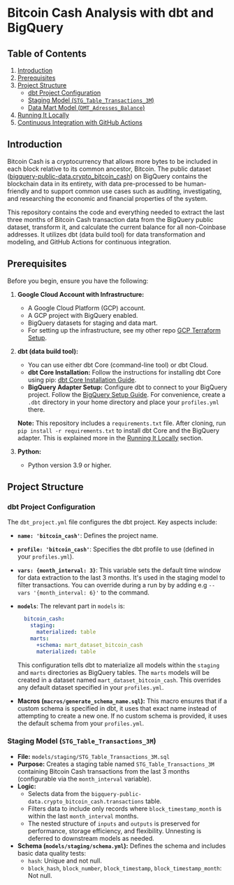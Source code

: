 # Bitcoin Cash Analysis with dbt and BigQuery

## Table of Contents

1.  [Introduction](#introduction)
2.  [Prerequisites](#prerequisites)
3.  [Project Structure](#project-structure)
    *   [dbt Project Configuration](#dbt-project-configuration)
    *   [Staging Model (`STG_Table_Transactions_3M`)](#staging-model-stg_table_transactions_3m)
    *   [Data Mart Model (`DMT_Adresses_Balance`)](#data-mart-model-dmt_adresses_balance)
4.  [Running It Locally](#running-it-locally)
5.  [Continuous Integration with GitHub Actions](#continuous-integration-with-github-actions)

## Introduction <a name="introduction"></a>

Bitcoin Cash is a cryptocurrency that allows more bytes to be included in each block relative to its common ancestor, Bitcoin. The public dataset ([bigquery-public-data.crypto_bitcoin_cash](https://console.cloud.google.com/marketplace/product/bitcoin-cash/crypto-bitcoin-cash?inv=1&invt=Abr8Hw)) on BigQuery contains the blockchain data in its entirety, with data pre-processed to be human-friendly and to support common use cases such as auditing, investigating, and researching the economic and financial properties of the system.

This repository contains the code and everything needed to extract the last three months of Bitcoin Cash transaction data from the BigQuery public dataset, transform it, and calculate the current balance for all non-Coinbase addresses.  It utilizes dbt (data build tool) for data transformation and modeling, and GitHub Actions for continuous integration.

## Prerequisites

Before you begin, ensure you have the following:

1.  **Google Cloud Account with Infrastructure:**
    *   A Google Cloud Platform (GCP) account.
    *   A GCP project with BigQuery enabled.
    *   BigQuery datasets for staging and data mart.
    *   For setting up the infrastructure, see my other repo [GCP Terraform Setup](https://github.com/MohamedDiar/gcp-terraform-challenge).

2.  **dbt (data build tool):**
    *   You can use either dbt Core (command-line tool) or dbt Cloud.
    *   **dbt Core Installation:**  Follow the instructions for installing dbt Core using pip: [dbt Core Installation Guide](https://docs.getdbt.com/docs/core/pip-install).
    *   **BigQuery Adapter Setup:**  Configure dbt to connect to your BigQuery project. Follow the [BigQuery Setup Guide](https://docs.getdbt.com/docs/core/connect-data-platform/bigquery-setup).  For convenience, create a `.dbt` directory in your home directory and place your `profiles.yml` there.
    
    **Note:** This repository includes a `requirements.txt` file.  After cloning, run `pip install -r requirements.txt` to install dbt Core and the BigQuery adapter. This is explained more in the [Running It Locally](#running-it-locally) section.

3.  **Python:**
    *   Python version 3.9 or higher.

## Project Structure <a name="project-structure"></a>

### dbt Project Configuration <a name="dbt-project-configuration"></a>

The `dbt_project.yml` file configures the dbt project. Key aspects include:

*   **`name: 'bitcoin_cash'`**:  Defines the project name.
*   **`profile: 'bitcoin_cash'`**: Specifies the dbt profile to use (defined in your `profiles.yml`).
*   **`vars: {month_interval: 3}`**:  This variable sets the default time window for data extraction to the last 3 months.  It's used in the staging model to filter transactions. You can override during a run by by adding e.g `--vars '{month_interval: 6}'` to the command.

* **`models`**: The relevant part in `models` is:
    ```yaml
      bitcoin_cash:
        staging:
          materialized: table
        marts:
          +schema: mart_dataset_bitcoin_cash
          materialized: table    
    ```
    This configuration tells dbt to materialize all models within the `staging` and `marts` directories as BigQuery tables.  The `marts` models will be created in a dataset named `mart_dataset_bitcoin_cash`.  This overrides any default dataset specified in your `profiles.yml`.

*   **Macros (`macros/generate_schema_name.sql`):** This macro ensures that if a custom schema is specified in dbt, it uses that exact name instead of attempting to create a new one.  If no custom schema is provided, it uses the default schema from your `profiles.yml`.

### Staging Model (`STG_Table_Transactions_3M`) <a name="staging-model-stg_table_transactions_3m"></a>

*   **File:** `models/staging/STG_Table_Transactions_3M.sql`
*   **Purpose:** Creates a staging table named `STG_Table_Transactions_3M` containing Bitcoin Cash transactions from the last 3 months (configurable via the `month_interval` variable).
*   **Logic:**
    *   Selects data from the `bigquery-public-data.crypto_bitcoin_cash.transactions` table.
    *   Filters data to include only records where `block_timestamp_month` is within the last `month_interval` months.
    *   The nested structure of `inputs` and `outputs` is preserved for performance, storage efficiency, and flexibility. Unnesting is deferred to downstream models as needed.
*  **Schema (`models/staging/schema.yml`):** Defines the schema and includes basic data quality tests:
    *   `hash`: Unique and not null.
    *   `block_hash`, `block_number`, `block_timestamp`, `block_timestamp_month`: Not null.
